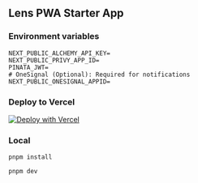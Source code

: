 ## Lens PWA Starter App

### Environment variables

```
NEXT_PUBLIC_ALCHEMY_API_KEY=
NEXT_PUBLIC_PRIVY_APP_ID=
PINATA_JWT=
# OneSignal (Optional): Required for notifications
NEXT_PUBLIC_ONESIGNAL_APPID=
```

### Deploy to Vercel

[![Deploy with Vercel](https://vercel.com/button)](https://vercel.com/new/clone?repository-url=https%3A%2F%2Fgithub.com%2Fbartomolina%2Flens-pwa&env=NEXT_PUBLIC_ALCHEMY_API_KEY,NEXT_PUBLIC_PRIVY_APP_ID,PINATA_JWT)

### Local

`pnpm install`

`pnpm dev`
